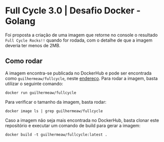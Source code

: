 # Full Cycle 3.0 | Desafio Docker - Golang

Foi proposta a criação de uma imagem que retorne no console o resultado `Full Cycle Rocks!!` quando for rodada, com o detalhe de que a imagem deveria ter menos de 2MB.

## Como rodar

A imagem encontra-se publicada no DockerHub e pode ser encontrada como `guilhermeaw/fullcycle`, neste [endereço](https://hub.docker.com/r/guilhermeaw/fullcycle). Para rodar a imagem, basta utilizar o seguinte comando:

```
docker run guilhermeaw/fullcycle
```

Para verificar o tamanho da imagem, basta rodar:
```
docker image ls | grep guilhermeaw/fullcycle
```

Caso a imagem não seja mais encontrada no DockerHub, basta clonar este repositório e executar um comando de build para gerar a imagem:
```
docker build -t guilhermeaw/fullcycle:latest .
```

